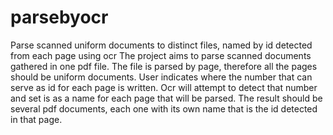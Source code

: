 # parsebyocr
Parse scanned uniform documents to distinct files, named by id detected from each page using ocr
The project aims to parse scanned documents gathered in one pdf file. The file is parsed by page, therefore all the pages should be uniform documents. User indicates where the number that can serve as id for each page is written. Ocr will attempt to detect that number and set is as a name for each page that will be parsed. The result should be several pdf documents, each one with its own name that is the id detected in that page.
